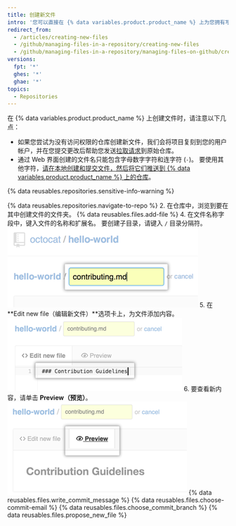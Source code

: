 ```yaml
---
title: 创建新文件
intro: '您可以直接在 {% data variables.product.product_name %} 上为您拥有写入权限的任何仓库创建新文件。'
redirect_from:
  - /articles/creating-new-files
  - /github/managing-files-in-a-repository/creating-new-files
  - /github/managing-files-in-a-repository/managing-files-on-github/creating-new-files
versions:
  fpt: '*'
  ghes: '*'
  ghae: '*'
topics:
  - Repositories
---
```


在 {% data variables.product.product_name %} 上创建文件时，请注意以下几点：

- 如果您尝试为没有访问权限的仓库创建新文件，我们会将项目复刻到您的用户帐户，并在您提交更改后帮助您发送[拉取请求](/articles/about-pull-requests)到原始仓库。
- 通过 Web 界面创建的文件名只能包含字母数字字符和连字符 (`-`)。 要使用其他字符，[请在本地创建和提交文件，然后将它们推送到 {% data variables.product.product_name %} 上的仓库](/articles/adding-a-file-to-a-repository-using-the-command-line)。

{% data reusables.repositories.sensitive-info-warning %}

{% data reusables.repositories.navigate-to-repo %}
2. 在仓库中，浏览到要在其中创建文件的文件夹。
{% data reusables.files.add-file %}
4. 在文件名称字段中，键入文件的名称和扩展名。 要创建子目录，请键入 `/` 目录分隔符。 ![新文件名](/assets/images/help/repository/new-file-name.png)
5. 在 **Edit new file（编辑新文件）**选项卡上，为文件添加内容。 ![新文件中的内容](/assets/images/help/repository/new-file-content.png)
6. 要查看新内容，请单击 **Preview（预览）**。 ![新文件预览按钮](/assets/images/help/repository/new-file-preview.png)
{% data reusables.files.write_commit_message %}
{% data reusables.files.choose-commit-email %}
{% data reusables.files.choose_commit_branch %}
{% data reusables.files.propose_new_file %}
